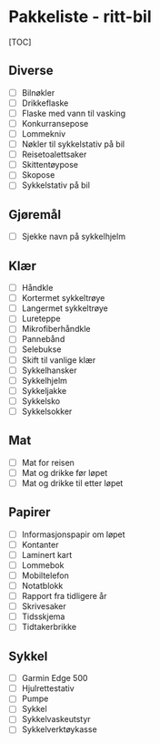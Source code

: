 # Pakkeliste - ritt-bil
[TOC]
## Diverse
- [ ] Bilnøkler
- [ ] Drikkeflaske
- [ ] Flaske med vann til vasking
- [ ] Konkurransepose
- [ ] Lommekniv
- [ ] Nøkler til sykkelstativ på bil
- [ ] Reisetoalettsaker
- [ ] Skittentøypose
- [ ] Skopose
- [ ] Sykkelstativ på bil
## Gjøremål
- [ ] Sjekke navn på sykkelhjelm
## Klær
- [ ] Håndkle
- [ ] Kortermet sykkeltrøye
- [ ] Langermet sykkeltrøye
- [ ] Lureteppe
- [ ] Mikrofiberhåndkle
- [ ] Pannebånd
- [ ] Selebukse
- [ ] Skift til vanlige klær
- [ ] Sykkelhansker
- [ ] Sykkelhjelm
- [ ] Sykkeljakke
- [ ] Sykkelsko
- [ ] Sykkelsokker
## Mat
- [ ] Mat for reisen
- [ ] Mat og drikke før løpet
- [ ] Mat og drikke til etter løpet
## Papirer
- [ ] Informasjonspapir om løpet
- [ ] Kontanter
- [ ] Laminert kart
- [ ] Lommebok
- [ ] Mobiltelefon
- [ ] Notatblokk
- [ ] Rapport fra tidligere år
- [ ] Skrivesaker
- [ ] Tidsskjema
- [ ] Tidtakerbrikke
## Sykkel
- [ ] Garmin Edge 500
- [ ] Hjulrettestativ
- [ ] Pumpe
- [ ] Sykkel
- [ ] Sykkelvaskeutstyr
- [ ] Sykkelverktøykasse
